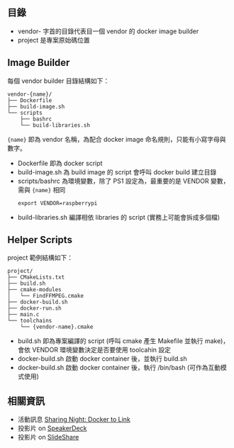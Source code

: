## 目錄

  * vendor- 字首的目錄代表目一個 vendor 的 docker image builder
  * project 是專案原始碼位置

## Image Builder

每個 vendor builder 目錄結構如下：

```
vendor-{name}/
├── Dockerfile
├── build-image.sh
└── scripts
    ├── bashrc
    └── build-libraries.sh
```

`{name}` 即為 vendor 名稱，為配合 docker image 命名規則，只能有小寫字母與數字。

  * Dockerfile 即為 docker script
  * build-image.sh 為 build image 的 script 會呼叫 docker build 建立目錄
  * scripts/bashrc 為環境變數，除了 PS1 設定為，最重要的是 VENDOR 變數，需與 `{name}` 相同
    ```
    export VENDOR=raspberrypi
    ```
  * build-libraries.sh 編譯相依 libraries 的 script (實務上可能會拆成多個檔)

## Helper Scripts

project 範例結構如下：

```
project/
├── CMakeLists.txt
├── build.sh
├── cmake-modules
│   └── FindFFMPEG.cmake
├── docker-build.sh
├── docker-run.sh
├── main.c
└── toolchains
    └── {vendor-name}.cmake
```

  * build.sh 即為專案編譯的 script (呼叫 cmake 產生 Makefile 並執行 make)，會依 VENDOR 環境變數決定是否要使用 toolcahin 設定
  * docker-build.sh 啟動 docker container 後，並執行 build.sh
  * docker-build.sh 啟動 docker container 後，執行 /bin/bash (可作為互動模式使用)


## 相關資訊

  * 活動訊息 [Sharing Night: Docker to Link](http://www.meetup.com/pythonhug/events/220493415/)
  * 投影片 on [SpeakerDeck](https://speakerdeck.com/qrtt1/linking-error)
  * 投影片 on [SlideShare](http://www.slideshare.net/qrtt1/linking-error)

